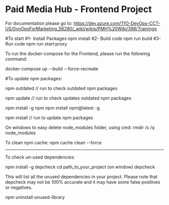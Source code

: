 # Paid Media Hub - Frontend Project

For documentation please go to: https://dev.azure.com/TfO-DevOps-CCT-US/SynOpsForMarketing_56280/_wiki/wikis/PMH%20Wiki/398/Trainings

#To start
#1- Install Packages
npm install
#2- Build code
npm run build
#3- Run code
npm run start:proxy


To run the docker-compose for the Frontend, please run the following command:

docker-compose up --build --force-recreate



#To update npm packages:

npm outdated // run to check outdated npm packages

npm update // run to check updates outdated npm packages

npm install -g npm
npm install npm@latest -g

npm install // run to update npm packages


On windows to easy delete node_modules folder, using cmd:
rmdir /s /q node_modules

To clean npm cache:
npm cache clean --force

---------------------------
To check un-used dependencies:

npm install -g depcheck
cd path_to_your_project (on window)
depcheck

This will list all the unused dependencies in your project.
Please note that depcheck may not be 100% accurate and it may have some false positives or negatives.

npm uninstall unused-library
